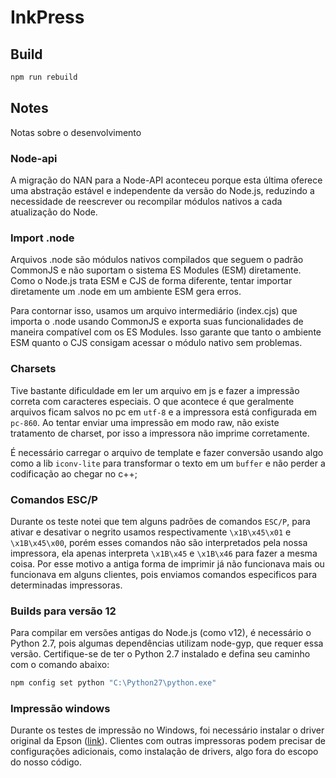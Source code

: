# InkPress



## Build

```bash
npm run rebuild
```

## Notes

Notas sobre o desenvolvimento

### Node-api
A migração do NAN para a Node-API aconteceu porque esta última oferece uma abstração estável e independente da versão do Node.js, reduzindo a necessidade de reescrever ou recompilar módulos nativos a cada atualização do Node.

### Import .node
Arquivos .node são módulos nativos compilados que seguem o padrão CommonJS e não suportam o sistema ES Modules (ESM) diretamente. Como o Node.js trata ESM e CJS de forma diferente, tentar importar diretamente um .node em um ambiente ESM gera erros.

Para contornar isso, usamos um arquivo intermediário (index.cjs) que importa o .node usando CommonJS e exporta suas funcionalidades de maneira compatível com os ES Modules. Isso garante que tanto o ambiente ESM quanto o CJS consigam acessar o módulo nativo sem problemas.



### Charsets
Tive bastante dificuldade em ler um arquivo em js e fazer a impressão correta com caracteres especiais. O que acontece é que geralmente arquivos ficam salvos no pc em `utf-8` e a impressora está configurada em `pc-860`. Ao tentar enviar uma impressão em modo raw, não existe tratamento de charset, por isso a impressora não imprime corretamente.

É necessário carregar o arquivo de template e fazer conversão usando algo como a lib `iconv-lite` para transformar o texto em um `buffer` e não perder a codificação ao chegar no c++;


### Comandos ESC/P
Durante os teste notei que tem alguns padrões de comandos `ESC/P`, para ativar e desativar o negrito usamos respectivamente `\x1B\x45\x01` e `\x1B\x45\x00`, porém esses comandos não são interpretados pela nossa impressora, ela apenas interpreta `\x1B\x45` e `\x1B\x46` para fazer a mesma coisa.
Por esse motivo a antiga forma de imprimir já não funcionava mais ou funcionava em alguns clientes, pois enviamos comandos especificos para determinadas impressoras.

### Builds para versão 12
Para compilar em versões antigas do Node.js (como v12), é necessário o Python 2.7, pois algumas dependências utilizam node-gyp, que requer essa versão. Certifique-se de ter o Python 2.7 instalado e defina seu caminho com o comando abaixo:
```sh
npm config set python "C:\Python27\python.exe"
```

### Impressão windows
Durante os testes de impressão no Windows, foi necessário instalar o driver original da Epson ([link](https://ftp.epson.com/drivers/epson15229.exe)). Clientes com outras impressoras podem precisar de configurações adicionais, como instalação de drivers, algo fora do escopo do nosso código.